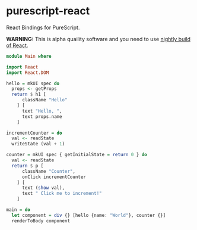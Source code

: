 purescript-react
================

React Bindings for PureScript.

**WARNING:** This is alpha quaility software and you need to use [nightly build
of React][nightly].

```haskell
module Main where

import React
import React.DOM

hello = mkUI spec do
  props <- getProps
  return $ h1 [
      className "Hello"
    ] [
      text "Hello, ",
      text props.name
    ]

incrementCounter = do
  val <- readState
  writeState (val + 1)

counter = mkUI spec { getInitialState = return 0 } do
  val <- readState
  return $ p [
      className "Counter",
      onClick incrementCounter
    ] [
      text (show val),
      text " Click me to increment!"
    ]

main = do
  let component = div {} [hello {name: "World"}, counter {}]
  renderToBody component
```

[nightly]: http://react.zpao.com/builds/master/latest/react.js
